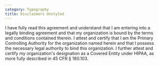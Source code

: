 ```yaml
---
category: Typography
title: Disclaimers Unstyled
---
```

<div class="docs-example">
    <div class="disclaimer-unstyled">
    I have fully read this agreement and understand that I am entering into a legally binding agreement and that my organization is bound by the terms and conditions contained therein. I attest and certify that I am the Primary Controlling Authority for the organization named herein and that I possess the necessary legal authority to bind this organization. I further attest and certify my organization's designation as a Covered Entity under HIPAA, as more fully described in 45 CFR § 160.103.
    </div>
</div>

